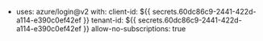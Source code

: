 - uses: azure/login@v2
  with:
    client-id: ${{ secrets.60dc86c9-2441-422d-a114-e390c0ef42ef }}
    tenant-id: ${{ secrets.60dc86c9-2441-422d-a114-e390c0ef42ef }}
    allow-no-subscriptions: true
